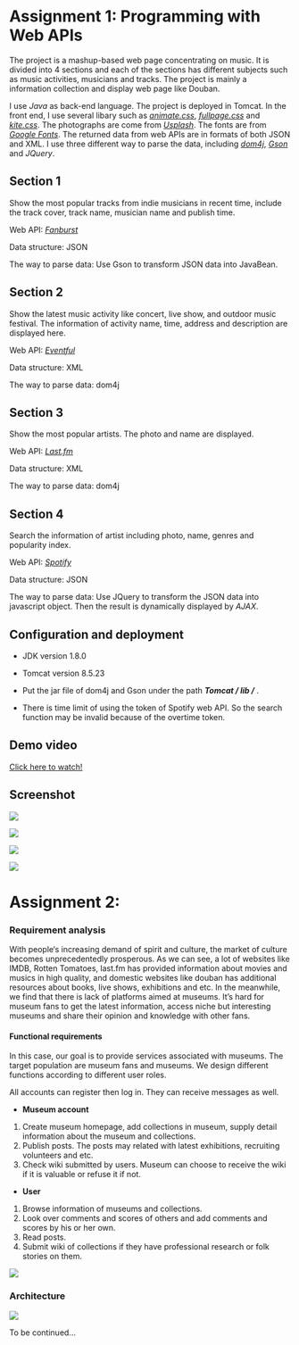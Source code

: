 # Assignment 1: Programming with Web APIs

The project is a mashup-based web page concentrating on music. It is divided into 4 sections and each of the sections has different subjects such as music activities, musicians and tracks. The project is mainly a information collection and display web page like Douban.

I use *Java* as back-end language. The project is deployed in Tomcat. In the  front end, I use several libary such as [*animate.css*](https://daneden.github.io/animate.css/), [*fullpage.css*](https://alvarotrigo.com/fullPage/) and [*kite.css*](http://hiloki.github.io/kitecss/). The photographs are come from [*Usplash*](https://unsplash.com). The fonts are from [*Google Fonts*](https://fonts.google.com). The returned data from web APIs are in formats of both JSON and XML. I use three different way to parse the data, including [*dom4j*](https://dom4j.github.io), [*Gson*](https://github.com/google/gson) and *JQuery*.

## Section 1

Show the most popular tracks from indie musicians in recent time, include the track cover, track name, musician name and publish time.

Web API: [*Fanburst*](https://developers.fanburst.com/)

Data structure: JSON

The way to parse data: Use Gson to transform JSON data into JavaBean.

## Section 2

Show the latest music activity like concert, live show, and outdoor music festival. The information of activity name, time, address and description are displayed here.


Web API: [*Eventful*](http://api.eventful.com/docs)

Data structure: XML

The way to parse data: dom4j

## Section 3

Show the most popular artists. The photo and name are displayed.

Web API: [*Last.fm*](https://www.last.fm/api)

Data structure: XML

The way to parse data: dom4j

## Section 4

Search the information of artist including photo, name, genres and popularity index.

Web API: [*Spotify*](https://developer.spotify.com/web-api/console/)

Data structure: JSON

The way to parse data: Use JQuery to transform the JSON data into javascript object. Then the result is dynamically displayed by *AJAX*.

## Configuration and deployment

- JDK version 1.8.0
- Tomcat version 8.5.23


- Put the jar file of dom4j and Gson under the path ***Tomcat / lib /*** .
- There is time limit of using the token of Spotify web API. So the search function may be invalid because of the overtime token.

## Demo video

[Click here to watch!](https://youtu.be/XuaObOQggvs)

## Screenshot

![](https://ws2.sinaimg.cn/large/006tNc79ly1fl9hme4gmmj31kw11dx6p.jpg)

![](https://ws4.sinaimg.cn/large/006tNc79ly1fl9hmheqycj31kw11dx6q.jpg)

![](https://ws2.sinaimg.cn/large/006tNc79ly1fl9hmjelznj31kw11dx6p.jpg)

![](https://ws1.sinaimg.cn/large/006tNc79ly1fl9hmmzu27j31kw11d1kz.jpg)

# Assignment 2: 
### Requirement analysis

With people‘s increasing demand of spirit and culture, the market of culture becomes unprecedentedly prosperous. As we can see, a lot of websites like IMDB, Rotten Tomatoes, last.fm has provided information about movies and musics in high quality, and domestic websites like douban has additional resources about books, live shows, exhibitions and etc. In the meanwhile, we find that there is lack of platforms aimed at museums. It’s hard for museum fans to get the latest information, access niche but interesting museums and share their opinion and knowledge with other fans. 

#### Functional requirements

In this case, our goal is to provide services associated with museums. The target population are museum fans and museums. We design different functions according to different user roles.

All accounts can register then log in. They can receive messages as well.

- **Museum account**

1. Create museum homepage, add collections in museum, supply detail information about the museum and collections.
2. Publish posts. The posts may related with latest exhibitions, recruiting volunteers and etc.
3. Check wiki submitted by users. Museum can choose to receive the wiki if it is valuable or refuse it if not.

- **User**

1. Browse information of museums and collections.
2. Look over comments and scores of others and add comments and scores by his or her own.
3. Read posts. 
4. Submit wiki of collections if they have professional research or folk stories on them.

![](https://ws3.sinaimg.cn/large/006tNc79ly1fngdhckblej31au0okjvh.jpg)

### Architecture
![](https://ws4.sinaimg.cn/large/006tNc79ly1foxmz3no7dj31ch0rljyu.jpg)

To be continued...
